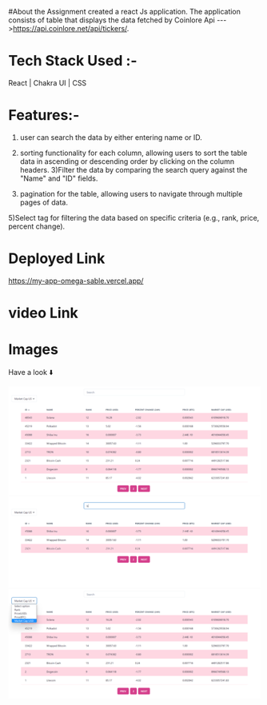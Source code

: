 #About the Assignment
created a react Js application.
 The application consists of table that displays the data fetched by Coinlore Api --->https://api.coinlore.net/api/tickers/.


 # Tech Stack Used :-
React  | Chakra UI | CSS 


# Features:-
1) user can search the data by either entering name or ID.
2) sorting functionality for each column, allowing users to sort the table
data in ascending or descending order by clicking on the column headers.
3)Filter the data by comparing the search query against the "Name" and "ID" fields.

4) pagination for the table, allowing users to navigate through multiple
pages of data.

5)Select tag  for filtering the data based on specific criteria (e.g.,
rank, price, percent change).




# Deployed Link 
https://my-app-omega-sable.vercel.app/


# video Link






# Images

Have a look ⬇️

<img src="/Images/one.png">
<br>
<img src="/Images/Two.png">
<br>
<img src="/Images/three.png">
<br>
